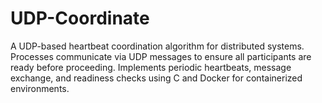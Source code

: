 # UDP-Coordinate
A UDP-based heartbeat coordination algorithm for distributed systems. Processes communicate via UDP messages to ensure all participants are ready before proceeding. Implements periodic heartbeats, message exchange, and readiness checks using C and Docker for containerized environments.
